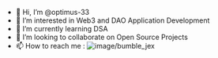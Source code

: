 - 👋 Hi, I’m @optimus-33
- 👀 I’m interested in Web3 and DAO Application Development
- 🌱 I’m currently learning DSA
- 💞️ I’m looking to collaborate on Open Source Projects
- 📫 How to reach me :
      ![image](https://user-images.githubusercontent.com/30291142/184011471-ae540b94-0a1b-4d87-ad58-680aefc72e4a.png)/bumble_jex
      

<!---
optimus-33/optimus-33 is a ✨ special ✨ repository because its `README.md` (this file) appears on your GitHub profile.
You can click the Preview link to take a look at your changes.
--->
